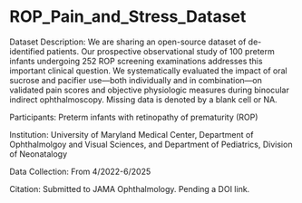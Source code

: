 # ROP_Pain_and_Stress_Dataset
Dataset Description: We are sharing an open-source dataset of de-identified patients. Our prospective observational study of 100 preterm infants undergoing 252 ROP screening examinations addresses this important clinical question. We systematically evaluated the impact of oral sucrose and pacifier use—both individually and in combination—on validated pain scores and objective physiologic measures during binocular indirect ophthalmoscopy. Missing data is denoted by a blank cell or NA. 

Participants: Preterm infants with retinopathy of prematurity (ROP)

Institution: University of Maryland Medical Center, Department of Ophthalmolgoy and Visual Sciences, and Department of Pediatrics, Division of Neonatalogy

Data Collection: From 4/2022-6/2025

Citation: Submitted to JAMA Ophthalmology. Pending a DOI link.
